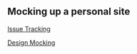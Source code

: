 ## Mocking up a personal site

[Issue Tracking](https://trello.com/b/88Bl7zUx/personal-site)

[Design Mocking](https://www.figma.com/files/recent?fuid=1049404948213888810)
